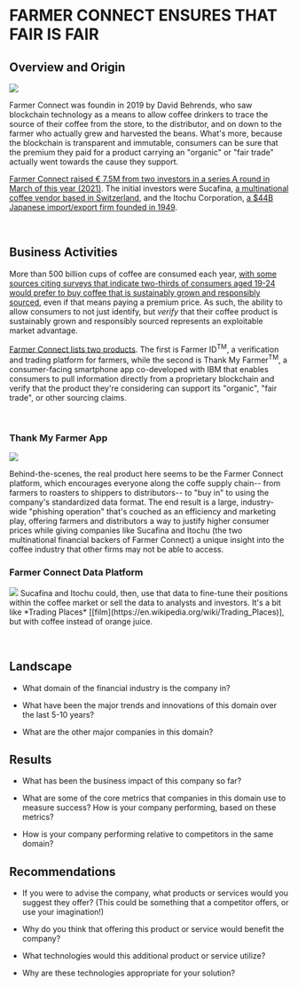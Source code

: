 # FARMER CONNECT ENSURES THAT FAIR IS FAIR

## Overview and Origin
<img src="https://assets.corteva.com/is/image/Corteva/IMG-FC-HRO_01_Hero-L1-1440x400px_3.6_1?$herol1_desktop$">

  Farmer Connect was foundin in 2019 by David Behrends, who saw blockchain technology as a means to allow coffee drinkers to trace the source of their coffee from the store, to the distributor, and on down to the farmer who actually grew and harvested the beans. What's more, because the blockchain is transparent and immutable, consumers can be sure that the premium they paid for a product carrying an "organic" or "fair trade" actually went towards the cause they support.

  [Farmer Connect raised &euro;	7.5M from two investors in a series A round in March of this year (2021)](https://www.crunchbase.com/organization/farmer-connect/company_financials). The initial investors were Sucafina, [a multinational coffee vendor based in Switzerland](https://sucafina.com/), and the Itochu Corporation, [a $44B Japanese import/export firm founded in 1949](https://www.itochu.co.jp/en/index.html).

&nbsp; 
## Business Activities

  More than 500 billion cups of coffee are consumed each year, [with some sources citing surveys that indicate two-thirds of consumers aged 19-24 would prefer to buy coffee that is sustainably grown and responsibly sourced](https://newsroom.ibm.com/2020-01-06-Farmer-Connect-Uses-IBM-Blockchain-to-Bridge-the-Gap-Between-Consumers-and-Smallholder-Coffee-Farmers), even if that means paying a premium price.  As such, the ability to allow consumers to not just identify, but *verify* that their coffee product is sustainably grown and responsibly sourced represents an exploitable market advantage.

  [Farmer Connect lists two products](https://www.farmerconnect.com/products). The first is Farmer ID<sup>TM</sup>, a verification and trading platform for farmers, while the second is Thank My Farmer<sup>TM</sup>, a consumer-facing smartphone app co-developed with IBM that enables consumers to pull information directly from a proprietary blockchain and verify that the product they're considering can support its "organic", "fair trade", or other sourcing claims.

&nbsp;
### Thank My Farmer App
  <img src="https://theblockchainland.com/wp-content/uploads/2020/01/Thank-My-Farmer-App-BlockchainLand-1024x525.png">

  Behind-the-scenes, the real product here seems to be the Farmer Connect platform, which encourages everyone along the coffe supply chain-- from farmers to roasters to shippers to distributors-- to "buy in" to using the company's standardized data format.  The end result is a large, industry-wide "phishing operation" that's couched as an efficiency and marketing play, offering farmers and distributors a way to justify higher consumer prices while giving companies like Sucafina and Itochu (the two multinational financial backers of Farmer Connect) a unique insight into the coffee industry that other firms may not be able to access.
  
  ### Farmer Connect Data Platform
  <img src="https://static.wixstatic.com/media/81c87c_2cc86a54ac2041edaeff82d6959dee4b~mv2.png">
  Sucafina and Itochu could, then, use that data to fine-tune their positions within the coffee market or sell the data to analysts and investors. It's a bit like *Trading Places* [[film](https://en.wikipedia.org/wiki/Trading_Places)], but with coffee instead of orange juice.

&nbsp;
## Landscape

* What domain of the financial industry is the company in?

* What have been the major trends and innovations of this domain over the last 5-10 years?

* What are the other major companies in this domain?


## Results

* What has been the business impact of this company so far?

* What are some of the core metrics that companies in this domain use to measure success? How is your company performing, based on these metrics?

* How is your company performing relative to competitors in the same domain?


## Recommendations

* If you were to advise the company, what products or services would you suggest they offer? (This could be something that a competitor offers, or use your imagination!)

* Why do you think that offering this product or service would benefit the company?

* What technologies would this additional product or service utilize?

* Why are these technologies appropriate for your solution?
